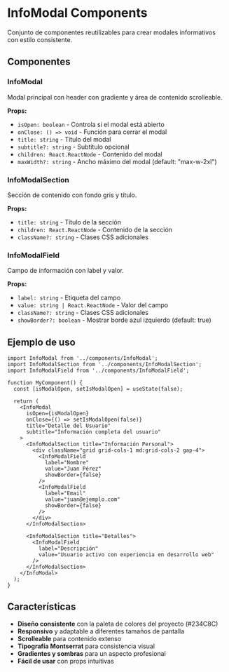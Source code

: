 # InfoModal Components

Conjunto de componentes reutilizables para crear modales informativos con estilo consistente.

## Componentes

### InfoModal
Modal principal con header con gradiente y área de contenido scrolleable.

**Props:**
- `isOpen: boolean` - Controla si el modal está abierto
- `onClose: () => void` - Función para cerrar el modal
- `title: string` - Título del modal
- `subtitle?: string` - Subtítulo opcional
- `children: React.ReactNode` - Contenido del modal
- `maxWidth?: string` - Ancho máximo del modal (default: "max-w-2xl")

### InfoModalSection
Sección de contenido con fondo gris y título.

**Props:**
- `title: string` - Título de la sección
- `children: React.ReactNode` - Contenido de la sección
- `className?: string` - Clases CSS adicionales

### InfoModalField
Campo de información con label y valor.

**Props:**
- `label: string` - Etiqueta del campo
- `value: string | React.ReactNode` - Valor del campo
- `className?: string` - Clases CSS adicionales
- `showBorder?: boolean` - Mostrar borde azul izquierdo (default: true)

## Ejemplo de uso

```tsx
import InfoModal from '../components/InfoModal';
import InfoModalSection from '../components/InfoModalSection';
import InfoModalField from '../components/InfoModalField';

function MyComponent() {
  const [isModalOpen, setIsModalOpen] = useState(false);

  return (
    <InfoModal
      isOpen={isModalOpen}
      onClose={() => setIsModalOpen(false)}
      title="Detalle del Usuario"
      subtitle="Información completa del usuario"
    >
      <InfoModalSection title="Información Personal">
        <div className="grid grid-cols-1 md:grid-cols-2 gap-4">
          <InfoModalField 
            label="Nombre" 
            value="Juan Pérez" 
            showBorder={false}
          />
          <InfoModalField 
            label="Email" 
            value="juan@ejemplo.com" 
            showBorder={false}
          />
        </div>
      </InfoModalSection>

      <InfoModalSection title="Detalles">
        <InfoModalField 
          label="Descripción" 
          value="Usuario activo con experiencia en desarrollo web" 
        />
      </InfoModalSection>
    </InfoModal>
  );
}
```

## Características

- **Diseño consistente** con la paleta de colores del proyecto (#234C8C)
- **Responsivo** y adaptable a diferentes tamaños de pantalla
- **Scrolleable** para contenido extenso
- **Tipografía Montserrat** para consistencia visual
- **Gradientes y sombras** para un aspecto profesional
- **Fácil de usar** con props intuitivas 